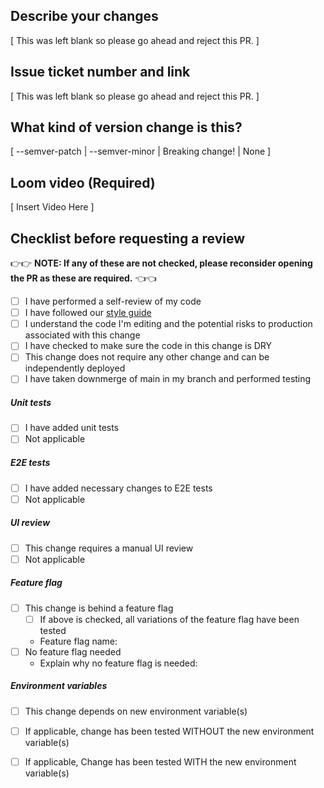 ## Describe your changes

[ This was left blank so please go ahead and reject this PR. ] 

## Issue ticket number and link

[ This was left blank so please go ahead and reject this PR. ]

## What kind of version change is this?

[ --semver-patch | --semver-minor | Breaking change! | None ]

## Loom video (Required)

[ Insert Video Here ]

## Checklist before requesting a review

👉👉 **NOTE: If any of these are not checked, please reconsider opening the PR as these are required.** 👈👈 

- [ ] I have performed a self-review of my code
- [ ] I have followed our [style guide](https://google.github.io/styleguide/jsguide.html) 
- [ ] I understand the code I'm editing and the potential risks to production associated with this change
- [ ] I have checked to make sure the code in this change is DRY
- [ ] This change does not require any other change and can be independently deployed
- [ ] I have taken downmerge of main in my branch and performed testing

##### Unit tests 
- [ ] I have added unit tests
- [ ] Not applicable

##### E2E tests
- [ ] I have added necessary changes to E2E tests
- [ ] Not applicable

##### UI review
- [ ] This change requires a manual UI review
- [ ] Not applicable

##### Feature flag
- [ ] This change is behind a feature flag
  - [ ] If above is checked, all variations of the feature flag have been tested 
  - Feature flag name: 
- [ ] No feature flag needed
  - Explain why no feature flag is needed:

##### Environment variables
- [ ] This change depends on new environment variable(s)
- [ ] If applicable, change has been tested WITHOUT the new environment variable(s)
- [ ] If applicable, Change has been tested WITH the new environment variable(s)

